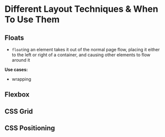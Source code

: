 # Different Layout Techniques & When To Use Them

## Floats
- `float`ing an element takes it out of the normal page flow, placing it either to the left or right of a container, and causing other elements to flow around it

**Use cases:**
- wrapping

## Flexbox
## CSS Grid
## CSS Positioning